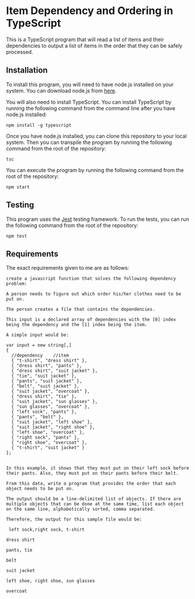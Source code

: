 # Item Dependency and Ordering in TypeScript

This is a TypeScript program that will read a list of items and their dependencies to output a list of items in the order that they can be safely processed.

## Installation

To install this program, you will need to have node.js installed on your system. You can download node.js from [here](https://nodejs.org/en/download/).

You will also need to install TypeScript. You can install TypeScript by running the following command from the command line after you have node.js installed:

```
npm install -g typescript
```

Once you have node.js installed, you can clone this repository to your local system. Then you can transpile the program by running the following command from the root of the repository:

```
tsc
```

You can execute the program by running the following command from the root of the repository:

```
npm start
```

## Testing

This program uses the [Jest](https://jestjs.io/) testing framework. To run the tests, you can run the following command from the root of the repository:

```
npm test
```

## Requirements

The exact requirements given to me are as follows:

```
create a javascript function that solves the following dependency problem:

A person needs to figure out which order his/her clothes need to be put on.

The person creates a file that contains the dependencies.

This input is a declared array of dependencies with the [0] index being the dependency and the [1] index being the item.

A simple input would be:

var input = new string[,]
{
  //dependency    //item
  { "t-shirt", "dress shirt" },
  { "dress shirt", "pants" },
  { "dress shirt", "suit jacket" },
  { "tie", "suit jacket" },
  { "pants", "suit jacket" },
  { "belt", "suit jacket" },
  { "suit jacket", "overcoat" },
  { "dress shirt", "tie" },
  { "suit jacket", "sun glasses" },
  { "sun glasses", "overcoat" },
  { "left sock", "pants" },
  { "pants", "belt" },
  { "suit jacket", "left shoe" },
  { "suit jacket", "right shoe" },
  { "left shoe", "overcoat" },
  { "right sock", "pants" },
  { "right shoe", "overcoat" },
  { "t-shirt", "suit jacket" }
};


In this example, it shows that they must put on their left sock before their pants. Also, they must put on their pants before their belt.

From this data, write a program that provides the order that each object needs to be put on.

The output should be a line-delimited list of objects. If there are multiple objects that can be done at the same time, list each object on the same line, alphabetically sorted, comma separated.

Therefore, the output for this sample file would be:

 left sock,right sock, t-shirt

dress shirt

pants, tie

belt

suit jacket

left shoe, right shoe, sun glasses

overcoat
```
